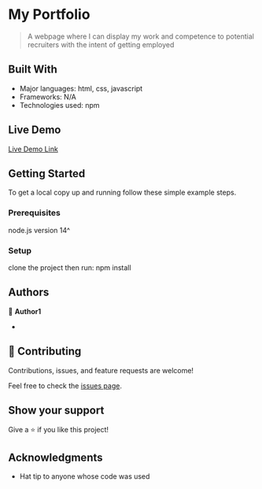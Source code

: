 # My Portfolio

> A webpage where I can display my work and competence to potential recruiters with the intent of getting employed


## Built With

- Major languages: html, css, javascript
- Frameworks: N/A
- Technologies used: npm

## Live Demo

[Live Demo Link](https://mwaniel.github.io/portfolio1/)


## Getting Started


To get a local copy up and running follow these simple example steps.

### Prerequisites
node.js version 14^

### Setup
clone the project then run: npm install



## Authors

👤 **Author1**

-
## 🤝 Contributing

Contributions, issues, and feature requests are welcome!

Feel free to check the [issues page](../../issues/).

## Show your support

Give a ⭐️ if you like this project!

## Acknowledgments

- Hat tip to anyone whose code was used